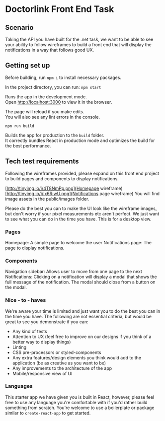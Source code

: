 # Doctorlink Front End Task

## Scenario

Taking the API you have built for the .net task, we want to be able to see your ability to follow wireframes to build a front end that will display the notifications in a way that follows good UX.

## Getting set up

Before building, run `npm i` to install necessary packages.

In the project directory, you can run:
`npm start`

Runs the app in the development mode.<br>
Open [http://localhost:3000](http://localhost:3000) to view it in the browser.

The page will reload if you make edits.<br>
You will also see any lint errors in the console.

`npm run build`

Builds the app for production to the `build` folder.<br>
It correctly bundles React in production mode and optimizes the build for the best performance.

## Tech test requirements

Following the wireframes provided, please expand on this front end project to build pages and components to display notifications.

[http://tinyimg.io/i/4T8NmPp.png](Homepage wireframe)
[http://tinyimg.io/i/Ix6RiwU.png](Notifications page wireframe)
You will find image assets in the public/images folder.

Please do the best you can to make the UI look like the wireframe images, but don't worry if your pixel measurements etc aren't perfect. We just want to see what you can do in the time you have.
This is for a desktop view.

### Pages

Homepage: A simple page to welcome the user
Notifications page: The page to display notifications.

### Components

Navigation sidebar: Allows user to move from one page to the next
Notifications: Clicking on a notification will display a modal that shows the full message of the notification. The modal should close from a button on the modal.

### Nice - to - haves

We're aware your time is limited and just want you to do the best you can in the time you have.
The following are not essential criteria, but would be great to see you demonstrate if you can:

- Any kind of tests
- Attention to UX (feel free to improve on our designs if you think of a better way to display things)
- Linting
- CSS pre-processors or styled-components
- Any extra features/design elements you think would add to the application (be as creative as you want to be)
- Any improvements to the architecture of the app
- Mobile/responsive view of UI

### Languages

This starter app we have given you is built in React, however, please feel free to use any language you're comfortable with if you'd rather build something from scratch. You're welcome to use a boilerplate or package similar to `create-react-app` to get started.
